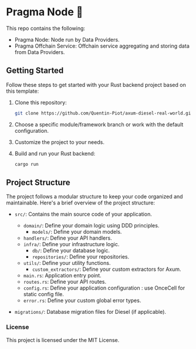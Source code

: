 # Pragma Node 🧩

This repo contains the following:

- Pragma Node: Node run by Data Providers.
- Pragma Offchain Service: Offchain service aggregating and storing data from Data Providers.

## Getting Started

Follow these steps to get started with your Rust backend project based on this template:

1. Clone this repository:

   ```bash
   git clone https://github.com/Quentin-Piot/axum-diesel-real-world.git
      ```

2. Choose a specific module/framework branch or work with the default configuration.

3. Customize the project to your needs.

4. Build and run your Rust backend:

    ```bash
    cargo run
    ```

## Project Structure

The project follows a modular structure to keep your code organized and maintainable. Here's a brief overview of the
project structure:

- `src/`: Contains the main source code of your application.
  - `domain/`: Define your domain logic using DDD principles.
    - `models/`: Define your domain models.
  - `handlers/`: Define your API handlers.
  - `infra/`: Define your infrastructure logic.
    - `db/`: Define your database logic.
    - `repositories/`: Define your repositories.
  - `utils/`: Define your utility functions.
    - `custom_extractors/`: Define your custom extractors for Axum.
  - `main.rs`: Application entry point.
  - `routes.rs`: Define your API routes.
  - `config.rs`: Define your application configuration : use OnceCell for static config file.
  - `error.rs`: Define your custom global error types.

- `migrations/`: Database migration files for Diesel (if applicable).

### License

This project is licensed under the MIT License.

